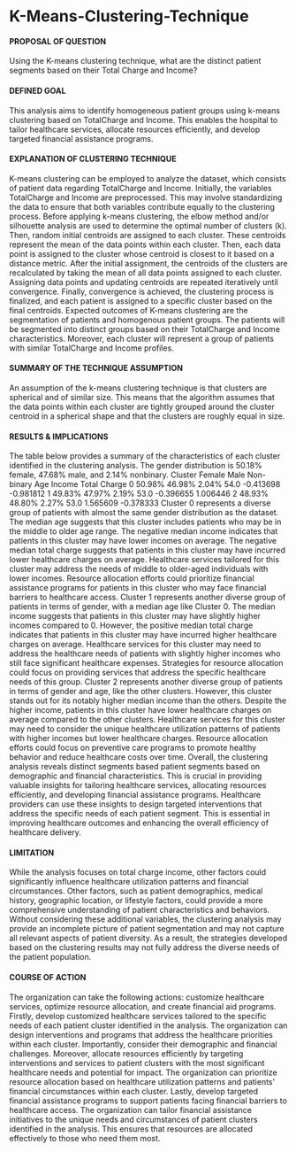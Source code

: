 # K-Means-Clustering-Technique

#### PROPOSAL OF QUESTION
Using the K-means clustering technique, what are the distinct patient segments based on their Total Charge and Income?
#### DEFINED GOAL
This analysis aims to identify homogeneous patient groups using k-means clustering based on TotalCharge and Income. This enables the hospital to tailor healthcare services, allocate resources efficiently, and develop targeted financial assistance programs. 

#### EXPLANATION OF CLUSTERING TECHNIQUE
K-means clustering can be employed to analyze the dataset, which consists of patient data regarding TotalCharge and Income. Initially, the variables TotalCharge and Income are preprocessed. This may involve standardizing the data to ensure that both variables contribute equally to the clustering process. Before applying k-means clustering, the elbow method and/or silhouette analysis are used to determine the optimal number of clusters (k). Then, random initial centroids are assigned to each cluster. These centroids represent the mean of the data points within each cluster. Then, each data point is assigned to the cluster whose centroid is closest to it based on a distance metric. After the initial assignment, the centroids of the clusters are recalculated by taking the mean of all data points assigned to each cluster. Assigning data points and updating centroids are repeated iteratively until convergence. Finally, convergence is achieved, the clustering process is finalized, and each patient is assigned to a specific cluster based on the final centroids.
Expected outcomes of K-means clustering are the segmentation of patients and homogenous patient groups. The patients will be segmented into distinct groups based on their TotalCharge and Income characteristics. Moreover, each cluster will represent a group of patients with similar TotalCharge and Income profiles.
#### SUMMARY OF THE TECHNIQUE ASSUMPTION
An assumption of the k-means clustering technique is that clusters are spherical and of similar size. This means that the algorithm assumes that the data points within each cluster are tightly grouped around the cluster centroid in a spherical shape and that the clusters are roughly equal in size.
#### RESULTS & IMPLICATIONS
The table below provides a summary of the characteristics of each cluster identified in the clustering analysis. The gender distribution is 50.18% female, 47.68% male, and 2.14% nonbinary.
Cluster	Female	Male	Non-binary	Age	Income	Total Charge
0	50.98%	46.98%	2.04%	54.0	-0.413698	-0.981812
1	49.83%	47.97%	2.19%	53.0	-0.396655	1.006446
2	48.93%	48.80%	2.27%	53.0	1.565609	-0.378333
Cluster 0 represents a diverse group of patients with almost the same gender distribution as the dataset. The median age suggests that this cluster includes patients who may be in the middle to older age range. The negative median income indicates that patients in this cluster may have lower incomes on average. The negative median total charge suggests that patients in this cluster may have incurred lower healthcare charges on average. Healthcare services tailored for this cluster may address the needs of middle to older-aged individuals with lower incomes. Resource allocation efforts could prioritize financial assistance programs for patients in this cluster who may face financial barriers to healthcare access. 
Cluster 1 represents another diverse group of patients in terms of gender, with a median age like Cluster 0. The median income suggests that patients in this cluster may have slightly higher incomes compared to 0. However, the positive median total charge indicates that patients in this cluster may have incurred higher healthcare charges on average. Healthcare services for this cluster may need to address the healthcare needs of patients with slightly higher incomes who still face significant healthcare expenses. Strategies for resource allocation could focus on providing services that address the specific healthcare needs of this group.
Cluster 2 represents another diverse group of patients in terms of gender and age, like the other clusters. However, this cluster stands out for its notably higher median income than the others. Despite the higher income, patients in this cluster have lower healthcare charges on average compared to the other clusters. Healthcare services for this cluster may need to consider the unique healthcare utilization patterns of patients with higher incomes but lower healthcare charges. Resource allocation efforts could focus on preventive care programs to promote healthy behavior and reduce healthcare costs over time. 
Overall, the clustering analysis reveals distinct segments based patient segments based on demographic and financial characteristics. This is crucial in providing valuable insights for tailoring healthcare services, allocating resources efficiently, and developing financial assistance programs. Healthcare providers can use these insights to design targeted interventions that address the specific needs of each patient segment. This is essential in improving healthcare outcomes and enhancing the overall efficiency of healthcare delivery. 
#### LIMITATION
While the analysis focuses on total charge income, other factors could significantly influence healthcare utilization patterns and financial circumstances. Other factors, such as patient demographics, medical history, geographic location, or lifestyle factors, could provide a more comprehensive understanding of patient characteristics and behaviors. Without considering these additional variables, the clustering analysis may provide an incomplete picture of patient segmentation and may not capture all relevant aspects of patient diversity. As a result, the strategies developed based on the clustering results may not fully address the diverse needs of the patient population.
#### COURSE OF ACTION
The organization can take the following actions: customize healthcare services, optimize resource allocation, and create financial aid programs. 
Firstly, develop customized healthcare services tailored to the specific needs of each patient cluster identified in the analysis. The organization can design interventions and programs that address the healthcare priorities within each cluster. Importantly, consider their demographic and financial challenges. 
Moreover, allocate resources efficiently by targeting interventions and services to patient clusters with the most significant healthcare needs and potential for impact. The organization can prioritize resource allocation based on healthcare utilization patterns and patients' financial circumstances within each cluster. 
Lastly, develop targeted financial assistance programs to support patients facing financial barriers to healthcare access. The organization can tailor financial assistance initiatives to the unique needs and circumstances of patient clusters identified in the analysis. This ensures that resources are allocated effectively to those who need them most. 
